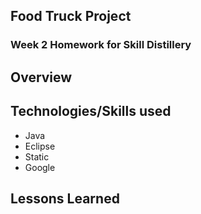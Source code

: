 ## Food Truck Project

### Week 2 Homework for Skill Distillery

## Overview



## Technologies/Skills used

* Java
* Eclipse
* Static
* Google

## Lessons Learned
